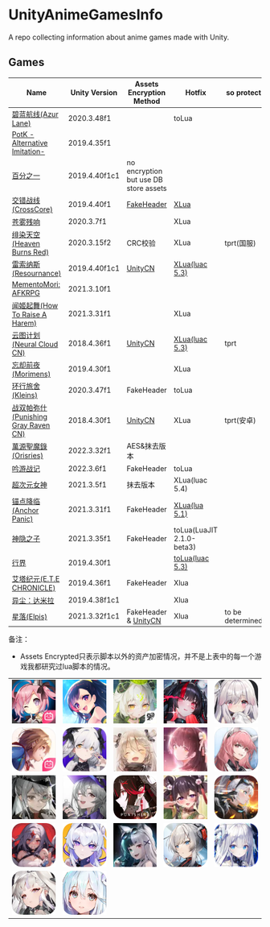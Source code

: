 # UnityAnimeGamesInfo

A repo collecting information about anime games made with Unity.

## Games

| Name | Unity Version | Assets Encryption Method | Hotfix | so protect |
|------|---------------|--------------------------|---------|------------|
| [碧蓝航线(Azur Lane)](Info/AzurLane/AzurLane.md) | 2020.3.48f1 | | toLua | |
| [PotK -Alternative Imitation-](Info/AlternativeImitation/AlternativeImitation.md) | 2019.4.35f1 | | | | |
| [百分之一](Info/OnePercent/OnePercent.md) | 2019.4.40f1c1 | no encryption but use DB store assets | | |
| [交错战线(CrossCore)](Info/CrossCore/CrossCore.md) | 2019.4.40f1 | [FakeHeader](Info/CrossCore/CrossCore.md#fakeheader) | [XLua](Info/CrossCore/CrossCore.md#luascripts) | |
| [苍雾残响](Info/cwcx/cwcx.md) | 2020.3.7f1 | | XLua | |
| [绯染天空(Heaven Burns Red)](Info/HeavenBurnsRed/HeavenBurnsRed.md) | 2020.3.15f2 | CRC校验 | XLua | tprt(国服) |
| [雷索纳斯(Resournance)](Info/Resournance/Resournance.md) | 2019.4.40f1c1 | [UnityCN](Info/UnityCN/UnityCN.md) | [XLua(luac 5.3)](Info/Xlua/LuaS.md) | |
| [MementoMori: AFKRPG](Info/MementoMori/MementoMori.md) | 2021.3.10f1 | | | | |
| [闻姬起舞(How To Raise A Harem)](Info/HTRAH/HTRAH.md) | 2021.3.31f1 | | XLua | |
| [云图计划(Neural Cloud CN)](Info/NeuralCloudCN/NeuralCloudCN.md) | 2018.4.36f1 | [UnityCN](Info/UnityCN/UnityCN.md) | [XLua(luac 5.3)](Info/Xlua/LuaS.md)	 | tprt | |
| [忘却前夜(Morimens)](Info/Morimens/Morimens.md) | 2019.4.30f1 | | XLua | |
| [环行旅舍(Kleins)](Info/Kleins/Kleins.md) | 2020.3.47f1 | FakeHeader | toLua | |
| [战双帕弥什(Punishing Gray Raven CN)](Info/PGRCN/PGRCN.md) | 2018.4.30f1 | [UnityCN](Info/UnityCN/UnityCN.md) | XLua | tprt(安卓) | |
| [萬源聖魔錄(Orisries)](Info/Orisries/Orisries.md) | 2022.3.32f1 | AES&抹去版本 | | |
| [吟游战记](Info/yyzj/yyzj.md) | 2022.3.6f1 | FakeHeader | toLua | | |
| [超次元女神](Info/ccyns/ccyns.md) | 2021.3.5f1 | 抹去版本 | XLua(luac 5.4) | | |
| [锚点降临(Anchor Panic)](Info/AnchorPanic/AnchorPanic.md) | 2021.3.31f1 | FakeHeader | [XLua(lua 5.1)](Info/AnchorPanic/AnchorPanic.md#luascripts) | |
| [神隐之子](Info/syzz/syzz.md) | 2021.3.35f1 | FakeHeader | toLua(LuaJIT 2.1.0-beta3) | |
| [行界](Info/xj/xj.md) | 2019.4.30f1 | | [toLua(luac 5.3)](Info/Xlua/LuaS.md) | |
| [艾塔纪元(E.T.E CHRONICLE)](Info/ete/ete.md) | 2019.4.36f1 | FakeHeader | Xlua | |
| [异尘：达米拉](Info/ycdml/ycdml.md) | 2019.4.38f1c1 | | Xlua | |
| [星落(Elpis)](Info/Elpis/Elpis.md) | 2021.3.32f1c1 | FakeHeader & [UnityCN](Info/UnityCN/UnityCN.md) | Xlua | to be determined |

备注：
- Assets Encrypted只表示脚本以外的资产加密情况，并不是上表中的每一个游戏我都研究过lua脚本的情况。

<table>
  <tr>
    <td><a href="Info/AzurLane/AzurLane.md"><img src="Icons/azurlane.webp" alt="Azur Lane" width="100%"/></td>
    <td><a href="Info/AlternativeImitation/AlternativeImitation.md"><img src="Icons/AlternativeImitation.webp" alt="Alternative Imitation" width="100%"/></td>
    <td><a href="Info/OnePercent/OnePercent.md"><img src="Icons/OnePercent.webp" alt="One Percent" width="100%"/></td>
    <td><a href="Info/CrossCore/CrossCore.m"><img src="Icons/crosscore.webp" alt="CrossCore" width="100%"/></td>
    <td><a href="Info/cwcx/cwcx.md"><img src="Icons/cwcx.webp" alt="cwcx" width="100%"/></td>
  </tr>
  <tr>
    <td><a href="Info/HeavenBurnsRed/HeavenBurnsRed.md"><img src="Icons/hbr.webp" alt="Heaven Burns Red" width="100%"/></td>
    <td><a href="Info/Resournance/Resournance.md"><img src="Icons/resonance.webp" alt="Resonance" width="100%"/></td>
    <td><a href="Info/MementoMori/MementoMori.md"><img src="Icons/MementoMori.webp" alt="MementoMori" width="100%"/></td>
    <td><a href="Info/HTRAH/HTRAH.md"><img src="Icons/HTRAH.webp" alt="How To Raise A Harem" width="100%"/></td>
    <td><a href="Info/NeuralCloudCN/NeuralCloudCN.md"><img src="Icons/NeuralCloud.webp" alt="Neural Cloud" width="100%"/></td>
  </tr>
  <tr>
    <td><a href="Info/Morimens/Morimens.md"><img src="Icons/Morimens.webp" alt="Morimens" width="100%"/></td>
    <td><a href="Info/Kleins/Kleins.md"><img src="Icons/kleins.webp" alt="Kleins" width="100%"/></td>
    <td><a href="Info/PGRCN/PGRCN.md"><img src="Icons/pgr.webp" alt="Punishing Gray Raven" width="100%"/></td>
    <td><a href="Info/Orisries/Orisries.md"><img src="Icons/Orisries.webp" alt="Orisries" width="100%"/></td>
    <td><a href="Info/yyzj/yyzj.md"><img src="Icons/yyzj.webp" alt="yyzj" width="100%"/></td>
  </tr>
  <tr>
    <td><a href="Info/ccyns/ccyns.md"><img src="Icons/ccyns.webp" alt="ccyns" width="100%"/></td>
    <td><a href="Info/AnchorPanic/AnchorPanic.md"><img src="Icons/AnchorPanic.webp" alt="Anchor Panic" width="100%"/></td>
    <td><a href="Info/syzz/syzz.md"><img src="Icons/syzz.webp" alt="syzz" width="100%"/></td>
    <td><a href="Info/xj/xj.md"><img src="Icons/xj.webp" alt="xj" width="100%"/></td>
    <td><a href="Info/ete/ete.md"><img src="Icons/ete.webp" alt="ete" width="100%"/></td>
  </tr>
  <tr>
    <td><a href="Info/ycdml/ycdml.md"><img src="Icons/ycdml.webp" alt="ycdml" width="100%"/></td>
    <td><a href="Info/Elpis/ycElpisdml.md"><img src="Icons/Elpis.webp" alt="Elpis" width="100%"/></td>
  </tr>
</table>